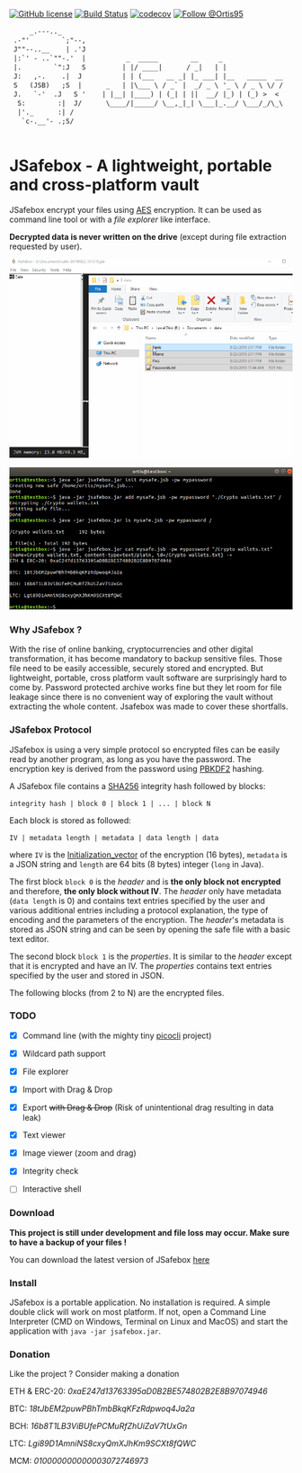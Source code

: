 

[![GitHub license](https://img.shields.io/github/license/0rtis/jsafebox.svg?style=flat-square)](https://github.com/0rtis/jsafebox/blob/master/LICENSE)
[![Build Status](https://img.shields.io/travis/0rtis/jsafebox.svg?style=flat-square)](https://travis-ci.org/0rtis/jsafebox)
[![codecov](https://img.shields.io/codecov/c/github/0rtis/jsafebox.svg?style=flat-square)](https://codecov.io/gh/0rtis/jsafebox)
[![Follow @Ortis95](https://img.shields.io/twitter/follow/Ortis95.svg?style=flat-square)](https://twitter.com/intent/follow?screen_name=Ortis95) 

```
     _.---.._    
 .-"'        `;"--,
 J""--..__    | .'J
 |:`' - ..`""-.'  |	         _  _____        __     _               
 |.        `":J   S	        | |/ ____|      / _|   | |              		
 J:   ,-.    .|  J 	        | | (___   __ _| |_ ___| |__   _____  __		
 S   (JSB)   ;S  | 	    _   | |\___ \ / _` |  _/ _ \ '_ \ / _ \ \/ /		
 J.   `-'  .J   S '	   | |__| |____) | (_| | ||  __/ |_) | (_) >  < 		
  S:        :|  J/ 	    \____/|_____/ \__,_|_| \___|_.__/ \___/_/\_\		
  |'._      :| /   		
   `c-.__'- .;S/ 
     
```

# JSafebox - A lightweight, portable and cross-platform vault

JSafebox encrypt your files using [AES](https://en.wikipedia.org/wiki/Advanced_Encryption_Standard) encryption. It can be used as command line tool or with a _file explorer_ like interface.

**Decrypted data is never written on the drive** (except during file extraction requested by user).

![JSafebox GUI demo](docs/img/demo-gui.gif?raw=true)

![JSafebox CLI demo](docs/img/demo-cli.png?raw=true)




### Why JSafebox ?
With the rise of online banking, cryptocurrencies and other digital transformation, it has become mandatory to backup sensitive files.
Those file need to be easily accessible, securely stored and encrypted. But lightweight, portable, cross platform vault software are surprisingly hard to come by. Password protected archive works fine but they let room for file leakage since there is no convenient way of exploring the vault without extracting the whole content. Jsafebox was made to cover these shortfalls.






### JSafebox Protocol
JSafebox is using a very simple protocol so encrypted files can be easily read by another program, as long as you have the password. The encryption key is derived from the password using [PBKDF2](https://en.wikipedia.org/wiki/PBKDF2) hashing.

A JSafebox file contains a [SHA256](https://en.wikipedia.org/wiki/SHA-2) integrity hash followed by blocks:
	
	integrity hash | block 0 | block 1 | ... | block N

Each block is stored as followed: 

    IV | metadata length | metadata | data length | data
    
where `IV` is the [Initialization_vector](https://en.wikipedia.org/wiki/Initialization_vector) of the encryption (16 bytes), `metadata` is a JSON string and `length` are 64 bits (8 bytes) integer (`long` in Java).

The first block `block 0` is the *header* and is **the only block not encrypted** and therefore, **the only block without IV**. The *header* only have metadata (`data length` is 0) and contains text entries specified by the user and various additional entries including a protocol explanation, the type of encoding and the parameters of the encryption. The *header*'s metadata is stored as JSON string and can be seen by opening the safe file with a basic text editor.

The second block `block 1` is the *properties*. It is similar to the *header* except that it is encrypted and have an IV. The *properties* contains text entries specified by the user and stored in JSON.

The following blocks (from 2 to N) are the encrypted files. 



### TODO
- [x] Command line (with the mighty tiny [picocli](https://github.com/remkop/picocli) project)
- [x] Wildcard path support
- [x] File explorer
- [x] Import with Drag & Drop
- [x] Export ~~with Drag & Drop~~ (Risk of unintentional drag resulting in data leak)
- [x] Text viewer
- [x] Image viewer (zoom and drag)
- [x] Integrity check
- [ ] Interactive shell


### Download
**This project is still under development and file loss may occur. Make sure to have a backup of your files !**

You can download the latest version of JSafebox [here](https://github.com/0rtis/jsafebox/releases/latest)



### Install
JSafebox is a portable application. No installation is required. A simple double click will work on most platform. If not, open a Command Line 
Interpreter (CMD on Windows, Terminal on Linux and MacOS) and start the application with `java -jar jsafebox.jar`. 


### Donation
Like the project ? Consider making a donation 

ETH & ERC-20: _0xaE247d13763395aD0B2BE574802B2E8B97074946_

BTC: _18tJbEM2puwPBhTmbBkqKFzRdpwoq4Ja2a_

BCH: _16b8T1LB3ViBUfePCMuRfZhUiZaV7tUxGn_

LTC: _Lgi89D1AmniNS8cxyQmXJhKm9SCXt8fQWC_

MCM: _010000000000003072746973_



